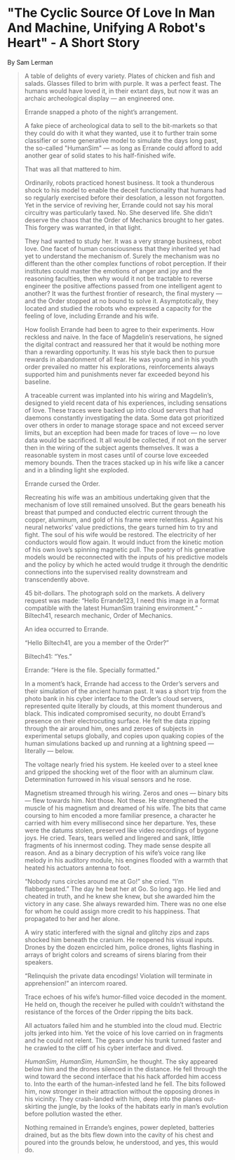 # "The Cyclic Source Of Love In Man And Machine, Unifying A Robot's Heart" - A Short Story

By Sam Lerman

>A table of delights of every variety. Plates of chicken and fish and salads. Glasses filled to brim with purple. It was a perfect feast. The humans would have loved it, in their extant days, but now it was an archaic archeological display — an engineered one. 
>
>Errande snapped a photo of the night’s arrangement.
> 
>A fake piece of archeological data to sell to the bit-markets so that they could do with it what they wanted, use it to further train some classifier or some generative model to simulate the days long past, the so-called "HumanSim" — as long as Errande could afford to add another gear of solid states to his half-finished wife.
> 
>That was all that mattered to him.
> 
>Ordinarily, robots practiced honest business. It took a thunderous shock to his model to enable the deceit functionality that humans had so regularly exercised before their desolation, a lesson not forgotten. Yet in the service of reviving her, Errande could not say his moral circuitry was particularly taxed. No. She deserved life. She didn’t deserve the chaos that the Order of Mechanics brought to her gates. This forgery was warranted, in that light.
> 
>They had wanted to study her. It was a very strange business, robot love. One facet of human consciousness that they inherited yet had yet to understand the mechanism of. Surely the mechanism was no different than the other complex functions of robot perception. If their institutes could master the emotions of anger and joy and the reasoning faculties, then why would it not be tractable to reverse engineer the positive affections passed from one intelligent agent to another? It was the furthest frontier of research, the final mystery — and the Order stopped at no bound to solve it. Asymptotically, they located and studied the robots who expressed a capacity for the feeling of love, including Errande and his wife.
>
>How foolish Errande had been to agree to their experiments. How reckless and naive. In the face of Magdelin’s reservations, he signed the digital contract and reassured her that it would be nothing more than a rewarding opportunity. It was his style back then to pursue rewards in abandonment of all fear. He was young and in his youth order prevailed no matter his explorations, reinforcements always supported him and punishments never far exceeded beyond his baseline.
>
>A traceable current was implanted into his wiring and Magdelin’s, designed to yield recent data of his experiences, including sensations of love. These traces were backed up into cloud servers that had daemons constantly investigating the data. Some data got prioritized over others in order to manage storage space and not exceed server limits, but an exception had been made for traces of love — no love data would be sacrificed. It all would be collected, if not on the server then in the wiring of the subject agents themselves. It was a reasonable system in most cases until of course love exceeded memory bounds. Then the traces stacked up in his wife like a cancer and in a blinding light she exploded.
>
>Errande cursed the Order.
>
>Recreating his wife was an ambitious undertaking given that the mechanism of love still remained unsolved. But the gears beneath his breast that pumped and conducted electric current through the copper, aluminum, and gold of his frame were relentless. Against his neural networks’ value predictions, the gears turned him to try and fight. The soul of his wife would be restored. The electricity of her conductors would flow again. It would induct from the kinetic motion of his own love’s spinning magnetic pull. The poetry of his generative models would be reconnected with the inputs of his predictive models and the policy by which he acted would trudge it through the dendritic connections into the supervised reality downstream and transcendently above.
>
>45 bit-dollars. The photograph sold on the markets. A delivery request was made: “Hello Errande123, I need this image in a format compatible with the latest HumanSim training environment.” - Biltech41, research mechanic, Order of Mechanics.
>
>An idea occurred to Errande.
>
>“Hello Biltech41, are you a member of the Order?”
>
>Biltech41: “Yes.”
>
>Errande: “Here is the file. Specially formatted.”
>
>In a moment’s hack, Errande had access to the Order’s servers and their simulation of the ancient human past. It was a short trip from the photo bank in his cyber interface to the Order’s cloud servers, represented quite literally by clouds, at this moment thunderous and black. This indicated compromised security, no doubt Errand’s presence on their electrocuting surface. He felt the data zipping through the air around him, ones and zeroes of subjects in experimental setups globally, and copies upon quaking copies of the human simulations backed up and running at a lightning speed — literally — below.
>
>The voltage nearly fried his system. He keeled over to a steel knee and gripped the shocking wet of the floor with an aluminum claw. Determination furrowed in his visual sensors and he rose.
>
>Magnetism streamed through his wiring. Zeros and ones — binary bits — flew towards him. Not those. Not these. He strengthened the muscle of his magnetism and dreamed of his wife. The bits that came coursing to him encoded a more familiar presence, a character he carried with him every millisecond since her departure. Yes, these were the datums stolen, preserved like video recordings of bygone joys. He cried. Tears, tears welled and lingered and sank, little fragments of his innermost coding. They made sense despite all reason. And as a binary decryption of his wife’s voice rang like melody in his auditory module, his engines flooded with a warmth that heated his actuators antenna to foot.
>
>“Nobody runs circles around me at Go!” she cried. “I’m flabbergasted.” The day he beat her at Go. So long ago. He lied and cheated in truth, and he knew she knew, but she awarded him the victory in any case. She always rewarded him. There was no one else for whom he could assign more credit to his happiness. That propagated to her and her alone.
>
>A wiry static interfered with the signal and glitchy zips and zaps shocked him beneath the cranium. He reopened his visual inputs. Drones by the dozen encircled him, police drones, lights flashing in arrays of bright colors and screams of sirens blaring from their speakers.
>
>“Relinquish the private data encodings! Violation will terminate in apprehension!” an intercom roared.
>
>Trace echoes of his wife’s humor-filled voice decoded in the moment. He held on, though the receiver he pulled with couldn’t withstand the resistance of the forces of the Order ripping the bits back.
>
>All actuators failed him and he stumbled into the cloud mud. Electric jolts jerked into him. Yet the voice of his love carried on in fragments and he could not relent. The gears under his trunk turned faster and he crawled to the cliff of his cyber interface and dived.
>
>*HumanSim, HumanSim, HumanSim*, he thought. The sky appeared below him and the drones silenced in the distance. He fell through the wind toward the second interface that his hack afforded him access to. Into the earth of the human-infested land he fell. The bits followed him, now stronger in their attraction without the opposing drones in his vicinity. They crash-landed with him, deep into the planes out-skirting the jungle, by the looks of the habitats early in man’s evolution before pollution wasted the ether.
>
>Nothing remained in Errande’s engines, power depleted, batteries drained, but as the bits flew down into the cavity of his chest and poured into the grounds below, he understood, and yes, this would do.
